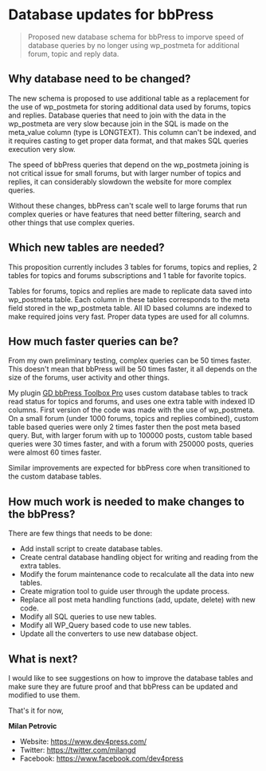 Database updates for bbPress
============================
> Proposed new database schema for bbPress to imporve speed of database queries by no longer using wp_postmeta for additional forum, topic and reply data.

## Why database need to be changed?

The new schema is proposed to use additional table as a replacement for the use of wp_postmeta for storing additional data used by forums, topics and replies. Database queries that need to join with the data in the wp_postmeta are very slow because join in the SQL is made on the meta_value column (type is LONGTEXT). This column can't be indexed, and it requires casting to get proper data format, and that makes SQL queries execution very slow.

The speed of bbPress queries that depend on the wp_postmeta joining is not critical issue for small forums, but with larger number of topics and replies, it can considerably slowdown the website for more complex queries.

Without these changes, bbPress can't scale well to large forums that run complex queries or have features that need better filtering, search and other things that use complex queries.

## Which new tables are needed?

This proposition currently includes 3 tables for forums, topics and replies, 2 tables for topics and forums subscriptions and 1 table for favorite topics.

Tables for forums, topics and replies are made to replicate data saved into wp_postmeta table. Each column in these tables corresponds to the meta field stored in the wp_postmeta table. All ID based columns are indexed to make required joins very fast. Proper data types are used for all columns.

## How much faster queries can be?

From my own preliminary testing, complex queries can be 50 times faster. This doesn't mean that bbPress will be 50 times faster, it all depends on the size of the forums, user activity and other things.

My plugin [GD bbPress Toolbox Pro](https://plugins.dev4press.com/gd-bbpress-toolbox/) uses custom database tables to track read status for topics and forums, and uses one extra table with indexed ID columns. First version of the code was made with the use of wp_postmeta. On a small forum (under 1000 forums, topics and replies combined), custom table based queries were only 2 times faster then the post meta based query. But, with larger forum with up to 100000 posts, custom table based queries were 30 times faster, and with a forum with 250000 posts, queries were almost 60 times faster.

Similar improvements are expected for bbPress core when transitioned to the custom database tables.

## How much work is needed to make changes to the bbPress?

There are few things that needs to be done:

* Add install script to create database tables.
* Create central database handling object for writing and reading from the extra tables.
* Modify the forum maintenance code to recalculate all the data into new tables.
* Create migration tool to guide user through the update process.
* Replace all post meta handling functions (add, update, delete) with new code.
* Modify all SQL queries to use new tables.
* Modify all WP_Query based code to use new tables.
* Update all the converters to use new database object.

## What is next?

I would like to see suggestions on how to improve the database tables and make sure they are future proof and that bbPress can be updated and modified to use them.

That's it for now,

**Milan Petrovic**

* Website: https://www.dev4press.com/
* Twitter: https://twitter.com/milangd
* Facebook: https://www.facebook.com/dev4press
